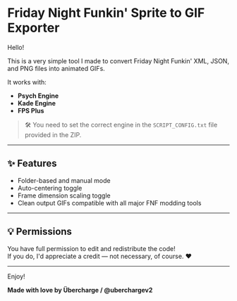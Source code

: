 # Friday Night Funkin' Sprite to GIF Exporter

Hello!

This is a very simple tool I made to convert Friday Night Funkin' XML, JSON, and PNG files into animated GIFs.

It works with:
- **Psych Engine**
- **Kade Engine**
- **FPS Plus**

> 🛠️ You need to set the correct engine in the `SCRIPT_CONFIG.txt` file provided in the ZIP.

---

## ✨ Features

- Folder-based and manual mode
- Auto-centering toggle
- Frame dimension scaling toggle
- Clean output GIFs compatible with all major FNF modding tools

---

## 💡 Permissions

You have full permission to edit and redistribute the code!  
If you do, I'd appreciate a credit — not necessary, of course. ❤️

---

Enjoy!

**Made with love by Übercharge / @uberchargev2**
